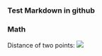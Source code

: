 ### Test Markdown in github

### Math

Distance of two points:
![](http://latex.codecogs.com/gif.latex?\\frac{1}{1+sin(x)})

